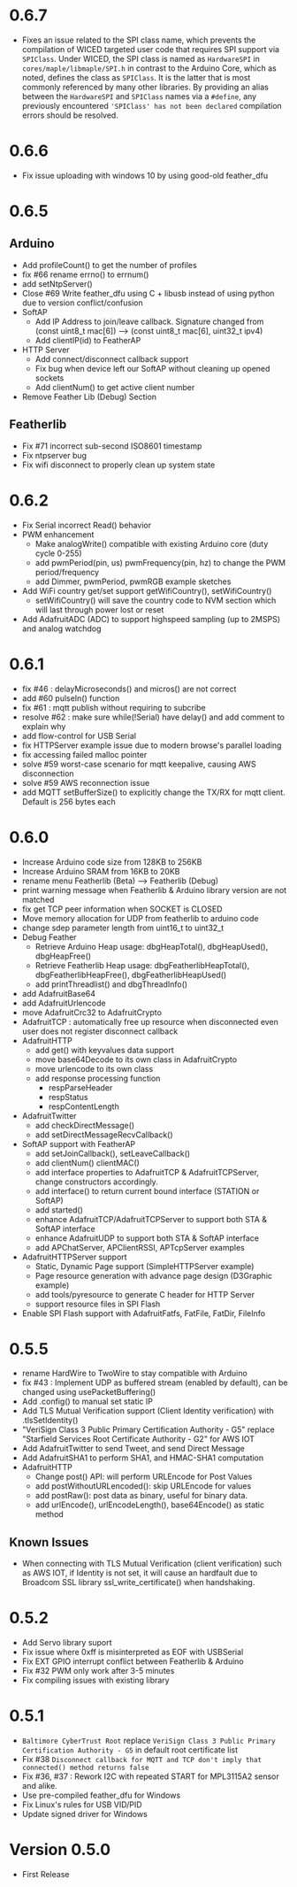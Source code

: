 # 0.6.7

- Fixes an issue related to the SPI class name, which prevents the compilation of WICED targeted user code that requires SPI support via `SPIClass`. Under WICED, the SPI class is named as `HardwareSPI` in `cores/maple/libmaple/SPI.h` in contrast to the Arduino Core, which as noted, defines the class as `SPIClass`. It is the latter that is most commonly referenced by many other libraries. By providing an alias between the `HardwareSPI` and `SPIClass` names via a `#define`, any previously encountered `'SPIClass' has not been declared` compilation errors should be resolved.

# 0.6.6

- Fix issue uploading with windows 10 by using good-old feather_dfu

# 0.6.5

## Arduino

- Add profileCount() to get the number of profiles
- fix #66 rename errno() to errnum()
- add setNtpServer()
- Close #69 Write feather_dfu using C + libusb instead of using python due to version conflict/confusion
- SoftAP
	- Add IP Address to join/leave callback. Signature changed from (const uint8_t mac[6]) --> (const uint8_t mac[6], uint32_t ipv4)
	- Add clientIP(id) to FeatherAP
- HTTP Server
	- Add connect/disconnect callback support
	- Fix bug when device left our SoftAP without cleaning up opened sockets
	- Add clientNum() to get active client number
- Remove Feather Lib (Debug) Section

## Featherlib

- Fix #71 incorrect sub-second ISO8601 timestamp
- Fix ntpserver bug
- Fix wifi disconnect to properly clean up system state 

# 0.6.2

- Fix Serial incorrect Read() behavior
- PWM enhancement
	- Make analogWrite() compatible with existing Arduino core (duty cycle 0-255)
	- add pwmPeriod(pin, us) pwmFrequency(pin, hz) to change the PWM period/frequency
	- add Dimmer, pwmPeriod, pwmRGB example sketches
- Add WiFi country get/set support getWifiCountry(), setWifiCountry()
	- setWifiCountry() will save the country code to NVM section which will last through power lost or reset
- Add AdafruitADC (ADC) to support highspeed sampling (up to 2MSPS) and analog watchdog

# 0.6.1

- fix #46 : delayMicroseconds() and micros() are not correct
- add #60 pulseIn() function
- fix #61 : mqtt publish without requiring to subcribe
- resolve #62 : make sure while(!Serial) have delay() and add comment to explain why
- add flow-control for USB Serial
- fix HTTPServer example issue due to modern browse's parallel loading
- fix accessing failed malloc pointer
- solve #59 worst-case scenario for mqtt keepalive, causing AWS disconnection
- solve #59 AWS reconnection issue
- add MQTT setBufferSize() to explicitly change the TX/RX for mqtt client. Default is 256 bytes each

# 0.6.0

- Increase Arduino code size from 128KB to 256KB
- Increase Arduino SRAM from 16KB to 20KB
- rename menu Featherlib (Beta) --> Featherlib (Debug)
- print warning message when Featherlib & Arduino library version are not matched
- fix get TCP peer information when SOCKET is CLOSED
- Move memory allocation for UDP from featherlib to arduino code
- change sdep parameter length from uint16_t to uint32_t
- Debug Feather
	- Retrieve Arduino Heap usage: dbgHeapTotal(), dbgHeapUsed(), dbgHeapFree()
	- Retrieve Featherlib Heap usage: dbgFeatherlibHeapTotal(), dbgFeatherlibHeapFree(), dbgFeatherlibHeapUsed()
	- add printThreadlist() and dbgThreadInfo()
- add AdafruitBase64
- add AdafruitUrlencode
- move AdafruitCrc32 to AdafruitCrypto
- AdafruitTCP : automatically free up resource when disconnected even user does not register disconnect callback
- AdafruitHTTP
	- add get() with keyvalues data support
	- move base64Decode to its own class in AdafruitCrypto
	- move urlencode to its own class
	- add response processing function
		- respParseHeader
		- respStatus
		- respContentLength
- AdafruitTwitter
	- add checkDirectMessage()
	- add setDirectMessageRecvCallback()
- SoftAP support with FeatherAP
	- add setJoinCallback(), setLeaveCallback()
	- add clientNum() clientMAC()
	- add interface properties to AdafruitTCP & AdafruitTCPServer, change constructors accordingly.
	- add interface() to return current bound interface (STATION or SoftAP)
	- add started()
	- enhance AdafruitTCP/AdafruitTCPServer to support both STA & SoftAP interface
	- enhance AdafruitUDP to support both STA & SoftAP interface
	- add APChatServer, APClientRSSI, APTcpServer examples
- AdafruitHTTPServer support
	- Static, Dynamic Page support (SimpleHTTPServer example)
	- Page resource generation with advance page design (D3Graphic example)
	- add tools/pyresource to generate C header for HTTP Server
	- support resource files in SPI Flash
- Enable SPI Flash support with AdafruitFatfs, FatFile, FatDir, FileInfo 

# 0.5.5

- rename HardWire to TwoWire to stay compatible with Arduino
- fix #43 : Implement UDP as buffered stream (enabled by default), can be changed using usePacketBuffering()
- Add .config() to manual set static IP
- Add TLS Mutual Verification support (Client Identity verification) with .tlsSetIdentity()
- "VeriSign Class 3 Public Primary Certification Authority - G5" replace "Starfield Services Root Certificate Authority - G2" for AWS IOT 
- Add AdafruitTwitter to send Tweet, and send Direct Message
- Add AdafruitSHA1 to perform SHA1, and HMAC-SHA1 computation
- AdafruitHTTP
	- Change post() API: will perform URLEncode for Post Values
	- add postWithoutURLencoded(): skip URLEncode for values
	- add postRaw(): post data as binary, useful for binary data.
	- add urlEncode(), urlEncodeLength(), base64Encode() as static method

## Known Issues

- When connecting with TLS Mutual Verification (client verification) such as AWS IOT, if Identity is not set, it will cause an hardfault due to Broadcom SSL library ssl_write_certificate() when handshaking.

# 0.5.2

- Add Servo library suport
- Fix issue where 0xff is misinterpreted as EOF with USBSerial
- Fix EXT GPIO interrupt conflict between Featherlib & Arduino
- Fix #32 PWM only work after 3-5 minutes
- Fix compiling issues with existing library

# 0.5.1

- `Baltimore CyberTrust Root` replace `VeriSign Class 3 Public Primary Certification Authority - G5` in default root certificate list
- Fix #38 `Disconnect callback for MQTT and TCP don't imply that connected() method returns false` 
- Fix #36, #37 : Rework I2C with repeated START for MPL3115A2 sensor and alike.
- Use pre-compiled feather_dfu for Windows
- Fix Linux's rules for USB VID/PID
- Update signed driver for Windows

# Version 0.5.0

- First Release
